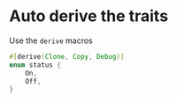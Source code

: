 # Auto derive the traits
Use the `derive` macros
```rust
#[derive(Clone, Copy, Debug)]
enum status {
    On,
    Off,
}
```
